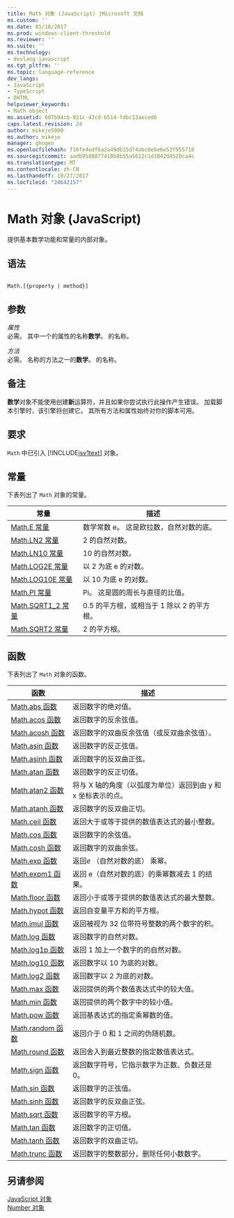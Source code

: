 ```yaml
---
title: Math 对象 (JavaScript) |Microsoft 文档
ms.custom: ''
ms.date: 01/18/2017
ms.prod: windows-client-threshold
ms.reviewer: ''
ms.suite: ''
ms.technology:
- devlang-javascript
ms.tgt_pltfrm: ''
ms.topic: language-reference
dev_langs:
- JavaScript
- TypeScript
- DHTML
helpviewer_keywords:
- Math object
ms.assetid: 607b94cb-921c-43cd-b514-fdbc13aeced6
caps.latest.revision: 24
author: mikejo5000
ms.author: mikejo
manager: ghogen
ms.openlocfilehash: f16fe4edf6a2a49db15d74abc8ebe6e53f955710
ms.sourcegitcommit: aadb9588877418b8b55a5612c1d3842d4520ca4c
ms.translationtype: MT
ms.contentlocale: zh-CN
ms.lasthandoff: 10/27/2017
ms.locfileid: "24642157"
---
```

# <a name="math-object-javascript"></a>Math 对象 (JavaScript)
提供基本数学功能和常量的内部对象。  
  
## <a name="syntax"></a>语法  
  
```  
  
Math.[{property | method}]  
```  
  
## <a name="parameters"></a>参数  
 *属性*  
 必需。 其中一个的属性的名称**数学**。 的名称。  
  
 *方法*  
 必需。 名称的方法之一的**数学**。 的名称。  
  
## <a name="remarks"></a>备注  
 **数学**对象不能使用创建**新**运算符，并且如果你尝试执行此操作产生错误。 加载脚本引擎时，该引擎将创建它。 其所有方法和属性始终对你的脚本可用。  
  
## <a name="requirements"></a>要求  
 `Math` 中已引入 [!INCLUDE[jsv1text](../../javascript/reference/includes/jsv1text-md.md)] 对象。  
  
<a name="js56jsobjmathprop"></a>   
## <a name="constants"></a>常量  
 下表列出了 `Math` 对象的常量。  
  
|常量|描述|  
|--------------|-----------------|  
|[Math.E 常量](../../javascript/reference/math-constants-javascript.md)|数学常数 e。 这是欧拉数，自然对数的底。|  
|[Math.LN2 常量](../../javascript/reference/math-constants-javascript.md)|2 的自然对数。|  
|[Math.LN10 常量](../../javascript/reference/math-constants-javascript.md)|10 的自然对数。|  
|[Math.LOG2E 常量](../../javascript/reference/math-constants-javascript.md)|以 2 为底 e 的对数。|  
|[Math.LOG10E 常量](../../javascript/reference/math-constants-javascript.md)|以 10 为底 e 的对数。|  
|[Math.PI 常量](../../javascript/reference/math-constants-javascript.md)|Pi。 这是圆的周长与直径的比值。|  
|[Math.SQRT1_2 常量](../../javascript/reference/math-constants-javascript.md)|0.5 的平方根，或相当于 1 除以 2 的平方根。|  
|[Math.SQRT2 常量](../../javascript/reference/math-constants-javascript.md)|2 的平方根。|  
  
<a name="js56jsobjmathmeth"></a>   
## <a name="functions"></a>函数  
 下表列出了 `Math` 对象的函数。  
  
|函数|描述|  
|--------------|-----------------|  
|[Math.abs 函数](../../javascript/reference/math-abs-function-javascript.md)|返回数字的绝对值。|  
|[Math.acos 函数](../../javascript/reference/math-acos-function-javascript.md)|返回数字的反余弦值。|  
|[Math.acosh 函数](../../javascript/reference/math-acosh-function-javascript.md)|返回数字的双曲反余弦值（或反双曲余弦值）。|  
|[Math.asin 函数](../../javascript/reference/math-asin-function-javascript.md)|返回数字的反正弦值。|  
|[Math.asinh 函数](../../javascript/reference/math-asinh-function-javascript.md)|返回数字的反双曲正弦。|  
|[Math.atan 函数](../../javascript/reference/math-atan-function-javascript.md)|返回数字的反正切值。|  
|[Math.atan2 函数](../../javascript/reference/math-atan2-function-javascript.md)|将与 X 轴的角度（以弧度为单位）返回到由 y 和 x 坐标表示的点。|  
|[Math.atanh 函数](../../javascript/reference/math-atanh-function-javascript.md)|返回数字的反双曲正切。|  
|[Math.ceil 函数](../../javascript/reference/math-ceil-function-javascript.md)|返回大于或等于提供的数值表达式的最小整数。|  
|[Math.cos 函数](../../javascript/reference/math-cos-function-javascript.md)|返回数字的余弦值。|  
|[Math.cosh 函数](../../javascript/reference/math-cosh-function-javascript.md)|返回数字的双曲余弦。|  
|[Math.exp 函数](../../javascript/reference/math-exp-function-javascript.md)|返回*e* （自然对数的底） 乘幂。|  
|[Math.expm1 函数](../../javascript/reference/math-expm1-function-javascript.md)|返回 e（自然对数的底）的乘幂数减去 1 的结果。|  
|[Math.floor 函数](../../javascript/reference/math-floor-function-javascript.md)|返回小于或等于提供的数值表达式的最大整数。|  
|[Math.hypot 函数](../../javascript/reference/math-hypot-function-javascript.md)|返回自变量平方和的平方根。|  
|[Math.imul 函数](../../javascript/reference/math-imul-function-javascript.md)|返回被视为 32 位带符号整数的两个数字的积。|  
|[Math.log 函数](../../javascript/reference/math-log-function-javascript.md)|返回数字的自然对数。|  
|[Math.log1p 函数](../../javascript/reference/math-log1p-function-javascript.md)|返回 1 加上一个数字的的自然对数。|  
|[Math.log10 函数](../../javascript/reference/math-log10-function-javascript.md)|返回数字以 10 为底的对数。|  
|[Math.log2 函数](../../javascript/reference/math-log2-function-javascript.md)|返回数字以 2 为底的对数。|  
|[Math.max 函数](../../javascript/reference/math-max-function-javascript.md)|返回提供的两个数值表达式中的较大值。|  
|[Math.min 函数](../../javascript/reference/math-min-function-javascript.md)|返回提供的两个数字中的较小值。|  
|[Math.pow 函数](../../javascript/reference/math-pow-function-javascript.md)|返回基表达式的指定乘幂数的值。|  
|[Math.random 函数](../../javascript/reference/math-random-function-javascript.md)|返回介于 0 和 1 之间的伪随机数。|  
|[Math.round 函数](../../javascript/reference/math-round-function-javascript.md)|返回舍入到最近整数的指定数值表达式。|  
|[Math.sign 函数](../../javascript/reference/math-sign-function-javascript.md)|返回数字符号，它指示数字为正数、负数还是 0。|  
|[Math.sin 函数](../../javascript/reference/math-sin-function-javascript.md)|返回数字的正弦值。|  
|[Math.sinh 函数](../../javascript/reference/math-sinh-function-javascript.md)|返回数字的反双曲正弦。|  
|[Math.sqrt 函数](../../javascript/reference/math-sqrt-function-javascript.md)|返回数字的平方根。|  
|[Math.tan 函数](../../javascript/reference/math-tan-function-javascript.md)|返回数字的正切值。|  
|[Math.tanh 函数](../../javascript/reference/math-tanh-function-javascript.md)|返回数字的双曲正切。|  
|[Math.trunc 函数](../../javascript/reference/math-trunc-function-javascript.md)|返回数字的整数部分，删除任何小数数字。|  
  
## <a name="see-also"></a>另请参阅  
 [JavaScript 对象](../../javascript/reference/javascript-objects.md)   
 [Number 对象](../../javascript/reference/number-object-javascript.md)